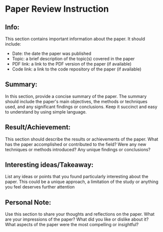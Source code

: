 # Paper Review Instruction

 

## Info: 

This section contains important information about the paper. It should include: 
* Date: the date the paper was published 
* Topic: a brief description of the topic(s) covered in the paper 
* PDF link: a link to the PDF version of the paper (if available)
* Code link: a link to the code repository of the paper (if available)

## Summary:  

In this section, provide a concise summary of the paper. The summary should include the paper's main objectives, the methods or techniques used, and any significant findings or conclusions. Keep it succinct and easy to understand by using simple language.


## Result/Achievement:

This section should describe the results or achievements of the paper. What has the paper accomplished or contributed to the field? Were any new techniques or methods introduced? Any unique findings or conclusions?


## Interesting ideas/Takeaway: 

List any ideas or points that you found particularly interesting about the paper. This could be a unique approach, a limitation of the study or anything you feel deserves further attention


## Personal Note: 

Use this section to share your thoughts and reflections on the paper. What are your impressions of the paper? What did you like or dislike about it? What aspects of the paper were the most compelling or insightful?
 